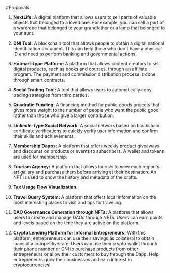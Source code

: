 #Proposals

1. **NextLife:** A digital platform that allows users to sell parts of valuable objects that belonged to a loved one. For example, you can sell a part of a wardrobe that belonged to your grandfather or a lamp that belonged to your aunt.

2. **DNI Tool:** A blockchain tool that allows people to obtain a digital national identification document. This can help those who don't have a physical ID and need to perform banking and governmental actions.

3. **Hotmart-type Platform:** A platform that allows content creators to sell digital products, such as books and courses, through an affiliate program. The payment and commission distribution process is done through smart contracts.

4. **Social Trading Tool:** A tool that allows users to automatically copy trading strategies from third parties.

5. **Quadratic Funding:** A financing method for public goods projects that gives more weight to the number of people who want the public good rather than those who give a larger contribution.

6. **LinkedIn-type Social Network:** A social network based on blockchain certificate verifications to quickly verify user information and confirm their skills and achievements.

7. **Membership Dapps:** A platform that offers weekly product giveaways and discounts on products or events to subscribers. A wallet and tokens are used for membership.

8. **Tourism Agency:** A platform that allows tourists to view each region's art gallery and purchase them before arriving at their destination. An NFT is used to show the history and metadata of the crafts.

9. **Tax Usage Flow Visualization.**

10. **Travel Query System:** A platform that offers local information on the most interesting places to visit and tips for traveling.

11. **DAO Governance Generation through NFTs:** A platform that allows users to create and manage DAOs through NFTs. Users can earn points and levels based on the time they are active on the platform.

12. **Crypto Lending Platform for Informal Entrepreneurs:** With this platform, entrepreneurs can use their savings as collateral to obtain loans at a competitive rate. Users can use their crypto wallet through their phone number or DNI to purchase products from other entrepreneurs or allow their customers to buy through the Dapp. Help entrepreneurs grow their businesses and earn interest in cryptocurrencies!
